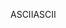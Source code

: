 <span data-ttu-id="12c45-101">ASCII</span><span class="sxs-lookup"><span data-stu-id="12c45-101">ASCII</span></span>